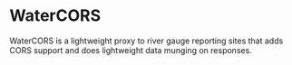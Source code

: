 # WaterCORS

WaterCORS is a lightweight proxy to river gauge reporting sites that adds CORS
support and does lightweight data munging on responses.
